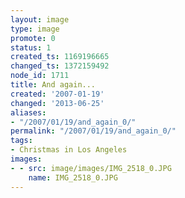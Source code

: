 ```yaml
---
layout: image
type: image
promote: 0
status: 1
created_ts: 1169196665
changed_ts: 1372159492
node_id: 1711
title: And again...
created: '2007-01-19'
changed: '2013-06-25'
aliases:
- "/2007/01/19/and_again_0/"
permalink: "/2007/01/19/and_again_0/"
tags:
- Christmas in Los Angeles
images:
- - src: image/images/IMG_2518_0.JPG
    name: IMG_2518_0.JPG
---
```


